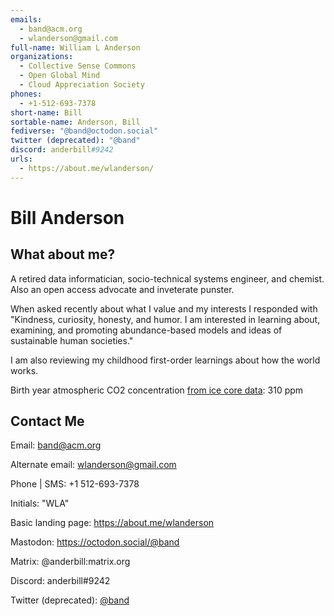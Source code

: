 ```yaml
---
emails:
  - band@acm.org
  - wlanderson@gmail.com
full-name: William L Anderson
organizations:
  - Collective Sense Commons
  - Open Global Mind
  - Cloud Appreciation Society
phones:
  - +1-512-693-7378
short-name: Bill
sortable-name: Anderson, Bill
fediverse: "@band@octodon.social"
twitter (deprecated): "@band"
discord: anderbill#9242
urls:
  - https://about.me/wlanderson/
---
```

# Bill Anderson

## What about me?
A retired data informatician, socio-technical systems engineer, and chemist. Also an open access advocate and inveterate punster.

When asked recently about what I value and my interests I responded with "Kindness, curiosity, honesty, and humor. I am interested in learning about, examining, and promoting abundance-based models and ideas of sustainable human societies."

I am also reviewing my childhood first-order learnings about how the world works.

Birth year atmospheric CO2 concentration [from ice core data](https://cdiac.ess-dive.lbl.gov/ftp/trends/co2/lawdome.combined.dat): 310 ppm

## Contact Me

Email: band@acm.org

Alternate email: wlanderson@gmail.com

Phone | SMS: +1 512-693-7378

Initials: "WLA"

Basic landing page: https://about.me/wlanderson

Mastodon: https://octodon.social/@band  

Matrix: @anderbill:matrix.org

Discord: anderbill#9242

Twitter (deprecated): [@band](https://twitter.com/band)
